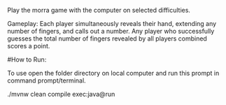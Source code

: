 Play the morra game with the computer on selected difficulties.

Gameplay: Each player simultaneously reveals their hand, extending any number of fingers, and calls out a number. Any player who successfully guesses the total number of fingers revealed by all players combined scores a point.

#How to Run:

To use open the folder directory on local computer and run this prompt in command prompt/terminal.

./mvnw clean compile exec:java@run
